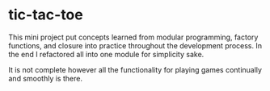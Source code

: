 # tic-tac-toe

This mini project put concepts learned from modular programming, factory functions, and closure into practice throughout the development process. In the end I refactored all into one module for simplicity sake.

It is not complete however all the functionality for playing games continually and smoothly is there.
